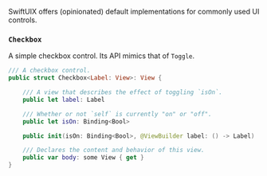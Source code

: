 SwiftUIX offers (opinionated) default implementations for commonly used UI controls.

### `Checkbox`

A simple checkbox control. Its API mimics that of `Toggle`.

```swift
/// A checkbox control.
public struct Checkbox<Label: View>: View {

    /// A view that describes the effect of toggling `isOn`.
    public let label: Label

    /// Whether or not `self` is currently "on" or "off".
    public let isOn: Binding<Bool>

    public init(isOn: Binding<Bool>, @ViewBuilder label: () -> Label)

    /// Declares the content and behavior of this view.
    public var body: some View { get }
}
```